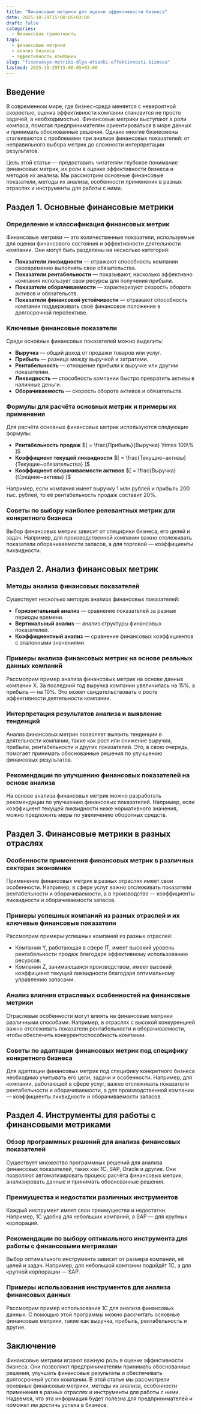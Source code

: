 ```yaml
---
title: "Финансовые метрики для оценки эффективности бизнеса"
date: 2025-10-29T15:00:05+03:00
draft: false
categories:
  - Финансовая грамотность
tags:
  - финансовые метрики
  - анализ бизнеса
  - эффективность компании
slug: "finansovye-metriki-dlya-otsenki-effektivnosti-biznesa"
lastmod: 2025-10-29T15:00:05+03:00
---
```


## Введение

В современном мире, где бизнес-среда меняется с невероятной скоростью, оценка эффективности компании становится не просто задачей, а необходимостью. Финансовые метрики выступают в роли компаса, помогая предпринимателям ориентироваться в море данных и принимать обоснованные решения. Однако многие бизнесмены сталкиваются с проблемами при анализе финансовых показателей: от неправильного выбора метрик до сложности интерпретации результатов.

Цель этой статьи — предоставить читателям глубокое понимание финансовых метрик, их роли в оценке эффективности бизнеса и методов их анализа. Мы рассмотрим основные финансовые показатели, методы их анализа, особенности применения в разных отраслях и инструменты для работы с ними.

## Раздел 1. Основные финансовые метрики

### Определение и классификация финансовых метрик

Финансовые метрики — это количественные показатели, используемые для оценки финансового состояния и эффективности деятельности компании. Они могут быть разделены на несколько категорий:

- **Показатели ликвидности** — отражают способность компании своевременно выполнять свои обязательства.
- **Показатели рентабельности** — показывают, насколько эффективно компания использует свои ресурсы для получения прибыли.
- **Показатели оборачиваемости** — характеризуют скорость оборота активов и обязательств.
- **Показатели финансовой устойчивости** — отражают способность компании поддерживать своё финансовое положение в долгосрочной перспективе.

### Ключевые финансовые показатели

Среди основных финансовых показателей можно выделить:

- **Выручка** — общий доход от продажи товаров или услуг.
- **Прибыль** — разница между выручкой и затратами.
- **Рентабельность** — отношение прибыли к выручке или другим показателям.
- **Ликвидность** — способность компании быстро превратить активы в наличные деньги.
- **Оборачиваемость** — скорость оборота активов и обязательств.

### Формулы для расчёта основных метрик и примеры их применения

Для расчёта основных финансовых метрик используются следующие формулы:

- **Рентабельность продаж** $[ = \frac{Прибыль}{Выручка} \times 100\% ]$
- **Коэффициент текущей ликвидности** $[ = \frac{Текущие~активы}{Текущие~обязательства} ]$
- **Коэффициент оборачиваемости активов** $[ = \frac{Выручка}{Средние~активы} ]$

Например, если компания имеет выручку 1 млн рублей и прибыль 200 тыс. рублей, то её рентабельность продаж составит 20%.

### Советы по выбору наиболее релевантных метрик для конкретного бизнеса

Выбор финансовых метрик зависит от специфики бизнеса, его целей и задач. Например, для производственной компании важно отслеживать показатели оборачиваемости запасов, а для торговой — коэффициенты ликвидности.

## Раздел 2. Анализ финансовых метрик

### Методы анализа финансовых показателей

Существует несколько методов анализа финансовых показателей:

- **Горизонтальный анализ** — сравнение показателей за разные периоды времени.
- **Вертикальный анализ** — анализ структуры финансовых показателей.
- **Коэффициентный анализ** — сравнение финансовых коэффициентов с эталонными значениями.

### Примеры анализа финансовых метрик на основе реальных данных компаний

Рассмотрим пример анализа финансовых метрик на основе данных компании X. За последний год выручка компании увеличилась на 15%, а прибыль — на 10%. Это может свидетельствовать о росте эффективности деятельности компании.

### Интерпретация результатов анализа и выявление тенденций

Анализ финансовых метрик позволяет выявить тенденции в деятельности компании, такие как рост или снижение выручки, прибыли, рентабельности и других показателей. Это, в свою очередь, помогает принимать обоснованные решения по улучшению финансовых результатов.

### Рекомендации по улучшению финансовых показателей на основе анализа

На основе анализа финансовых метрик можно разработать рекомендации по улучшению финансовых показателей. Например, если коэффициент текущей ликвидности ниже нормативного значения, можно предложить меры по увеличению оборотных средств.

## Раздел 3. Финансовые метрики в разных отраслях

### Особенности применения финансовых метрик в различных секторах экономики

Применение финансовых метрик в разных отраслях имеет свои особенности. Например, в сфере услуг важно отслеживать показатели рентабельности и оборачиваемости, а в производстве — коэффициенты ликвидности и оборачиваемости запасов.

### Примеры успешных компаний из разных отраслей и их ключевые финансовые показатели

Рассмотрим примеры успешных компаний из разных отраслей:

- Компания Y, работающая в сфере IT, имеет высокий уровень рентабельности продаж благодаря эффективному использованию ресурсов.
- Компания Z, занимающаяся производством, имеет высокий коэффициент текущей ликвидности благодаря оптимальному управлению запасами.

### Анализ влияния отраслевых особенностей на финансовые метрики

Отраслевые особенности могут влиять на финансовые метрики различными способами. Например, в отраслях с высокой конкуренцией важно отслеживать показатели рентабельности и оборачиваемости, чтобы обеспечить конкурентоспособность компании.

### Советы по адаптации финансовых метрик под специфику конкретного бизнеса

Для адаптации финансовых метрик под специфику конкретного бизнеса необходимо учитывать его цели, задачи и особенности. Например, для компании, работающей в сфере услуг, важно отслеживать показатели рентабельности и оборачиваемости, а для производственной компании — коэффициенты ликвидности и оборачиваемости запасов.

## Раздел 4. Инструменты для работы с финансовыми метриками

### Обзор программных решений для анализа финансовых показателей

Существует множество программных решений для анализа финансовых показателей, таких как 1C, SAP, Oracle и другие. Они позволяют автоматизировать процесс расчёта финансовых метрик, анализировать данные и принимать обоснованные решения.

### Преимущества и недостатки различных инструментов

Каждый инструмент имеет свои преимущества и недостатки. Например, 1C удобна для небольших компаний, а SAP — для крупных корпораций.

### Рекомендации по выбору оптимального инструмента для работы с финансовыми метриками

Выбор оптимального инструмента зависит от размера компании, её целей и задач. Например, для небольшой компании подойдёт 1C, а для крупной корпорации — SAP.

### Примеры использования инструментов для анализа финансовых данных

Рассмотрим пример использования 1C для анализа финансовых данных. С помощью этой программы можно рассчитать основные финансовые метрики, такие как выручка, прибыль, рентабельность и другие.

## Заключение

Финансовые метрики играют важную роль в оценке эффективности бизнеса. Они позволяют предпринимателям принимать обоснованные решения, улучшать финансовые результаты и обеспечивать долгосрочный успех компании. В этой статье мы рассмотрели основные финансовые метрики, методы их анализа, особенности применения в разных отраслях и инструменты для работы с ними. Надеемся, что эта информация будет полезна для предпринимателей и поможет им достичь успеха в бизнесе.
